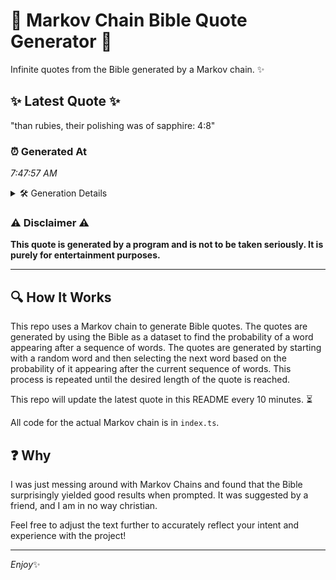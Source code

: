 # 📖 Markov Chain Bible Quote Generator 📖

Infinite quotes from the Bible generated by a Markov chain. ✨

## ✨ Latest Quote ✨
"than rubies, their polishing was of sapphire: 4:8"

### ⏰ Generated At
*7:47:57 AM*

<details>
    <summary>🛠️ Generation Details</summary>
    <p>
        <strong>🌱 Seed:</strong> than<br>
        <strong>🔄 Iterations:</strong> 7<br>
        <strong>📜 Context History:</strong><br>[ than ]: rubies,<br>[ than, rubies, ]: their<br>[ than, rubies,, their ]: polishing<br>[ than, rubies,, their, polishing ]: was<br>[ than, rubies,, their, polishing, was ]: of<br>[ than, rubies,, their, polishing, was, of ]: sapphire:<br>[ rubies,, their, polishing, was, of, sapphire: ]: 4:8<br>
    </p>
</details>

### ⚠️ Disclaimer ⚠️
**This quote is generated by a program and is not to be taken seriously. It is purely for entertainment purposes.**

---

## 🔍 How It Works

This repo uses a Markov chain to generate Bible quotes. The quotes are generated by using the Bible as a dataset to find the probability of a word appearing after a sequence of words. The quotes are generated by starting with a random word and then selecting the next word based on the probability of it appearing after the current sequence of words. This process is repeated until the desired length of the quote is reached.

This repo will update the latest quote in this README every 10 minutes. ⏳

All code for the actual Markov chain is in `index.ts`.

## ❓ Why

I was just messing around with Markov Chains and found that the Bible surprisingly yielded good results when prompted. 
It was suggested by a friend, and I am in no way christian.

Feel free to adjust the text further to accurately reflect your intent and experience with the project!

---

*Enjoy*✨
